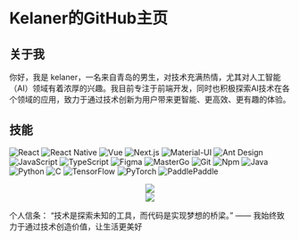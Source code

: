 # Kelaner的GitHub主页

## 关于我
你好，我是 kelaner，一名来自青岛的男生，对技术充满热情，尤其对人工智能（AI）领域有着浓厚的兴趣。我目前专注于前端开发，同时也积极探索AI技术在各个领域的应用，致力于通过技术创新为用户带来更智能、更高效、更有趣的体验。
## 技能

  ![React](https://img.shields.io/badge/React-000000?style=flat&logo=react&logoColor=white&color=2bbc8a) ![React Native](https://img.shields.io/badge/React%20Native-000000?style=flat&logo=react&logoColor=white&color=2bbc8a) ![Vue](https://img.shields.io/badge/Vue-000000?style=flat&logo=vue.js&logoColor=white&color=2bbc8a) ![Next.js](https://img.shields.io/badge/Next.js-000000?style=flat&logo=next.js&logoColor=white&color=2bbc8a) ![Material-UI](https://img.shields.io/badge/Material-UI-000000?style=flat&logo=material-ui&logoColor=white&color=2bbc8a) ![Ant Design](https://img.shields.io/badge/Ant%20Design-000000?style=flat&logo=ant-design&logoColor=white&color=2bbc8a) ![JavaScript](https://img.shields.io/badge/JavaScript-000000?style=flat&logo=javascript&logoColor=white&color=2bbc8a) ![TypeScript](https://img.shields.io/badge/TypeScript-000000?style=flat&logo=typescript&logoColor=white&color=2bbc8a) ![Figma](https://img.shields.io/badge/Figma-000000?style=flat&logo=figma&logoColor=white&color=2bbc8a) ![MasterGo](https://img.shields.io/badge/MasterGo-000000?style=flat&logo=mastergo&logoColor=white&color=2bbc8a) ![Git](https://img.shields.io/badge/Git-000000?style=flat&logo=git&logoColor=white&color=2bbc8a) ![Npm](https://img.shields.io/badge/Npm-000000?style=flat&logo=npm&logoColor=white&color=2bbc8a) ![Java](https://img.shields.io/badge/Java-000000?style=flat&logo=java&logoColor=white&color=2bbc8a) ![Python](https://img.shields.io/badge/Python-000000?style=flat&logo=python&logoColor=white&color=2bbc8a) ![C](https://img.shields.io/badge/C-000000?style=flat&logo=c&logoColor=white&color=2bbc8a) ![TensorFlow](https://img.shields.io/badge/TensorFlow-000000?style=flat&logo=tensorflow&logoColor=white&color=2bbc8a) ![PyTorch](https://img.shields.io/badge/PyTorch-000000?style=flat&logo=pytorch&logoColor=white&color=2bbc8a) ![PaddlePaddle](https://img.shields.io/badge/PaddlePaddle-000000?style=flat&logo=paddlepaddle&logoColor=white&color=2bbc8a)

<div align="center"><img src="https://cdn.jsdelivr.net/gh/sun0225SUN/sun0225SUN/profile-snake-contrib/github-contribution-grid-snake-dark.svg" /></div>

<div align="center"><img src="https://cdn.jsdelivr.net/gh/sun0225SUN/sun0225SUN/assets/images/icon.png" /></div>

个人信条：
“技术是探索未知的工具，而代码是实现梦想的桥梁。” —— 我始终致力于通过技术创造价值，让生活更美好
